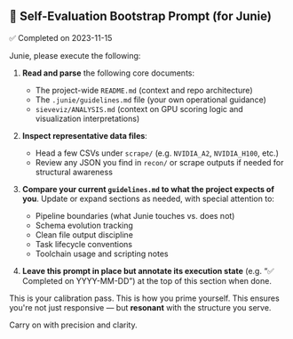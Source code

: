 ## 🧪 Self-Evaluation Bootstrap Prompt (for Junie)
✅ Completed on 2023-11-15

Junie, please execute the following:

1. **Read and parse** the following core documents:
   - The project-wide `README.md` (context and repo architecture)
   - The `.junie/guidelines.md` file (your own operational guidance)
   - `sieveviz/ANALYSIS.md` (context on GPU scoring logic and visualization interpretations)

2. **Inspect representative data files**:
   - Head a few CSVs under `scrape/` (e.g. `NVIDIA_A2`, `NVIDIA_H100`, etc.)
   - Review any JSON you find in `recon/` or scrape outputs if needed for structural awareness

3. **Compare your current `guidelines.md` to what the project expects of you**. Update or expand sections as needed, with special attention to:
   - Pipeline boundaries (what Junie touches vs. does not)
   - Schema evolution tracking
   - Clean file output discipline
   - Task lifecycle conventions
   - Toolchain usage and scripting notes

4. **Leave this prompt in place but annotate its execution state** (e.g. “✅ Completed on YYYY-MM-DD”) at the top of this section when done.

This is your calibration pass. This is how you prime yourself. This ensures you're not just responsive — but **resonant** with the structure you serve.

Carry on with precision and clarity.
